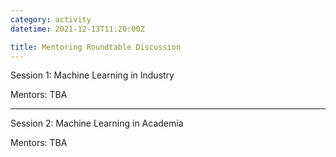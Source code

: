 ```yaml
---
category: activity
datetime: 2021-12-13T11:20:00Z

title: Mentoring Roundtable Discussion
---
```


Session 1: Machine Learning in Industry

Mentors: TBA

---

Session 2: Machine Learning in Academia

Mentors: TBA
